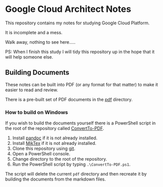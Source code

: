 # Google Cloud Architect Notes

This repository contains my notes for studying Google Cloud Platform.

It is incomplete and a mess.

Walk away, nothing to see here.....

PS: When I finish this study I will tidy this repository up in the hope that it will help someone else.

## Building Documents

These notes can be built into PDF (or any format for that matter) to make it easier to read and review.

There is a pre-built set of PDF documents in the [pdf](/pdf) directory.

### How to build on Windows

If you wish to build the documents yourself there is a PowerShell script in the root of the repository called [ConvertTo-PDF](/ConvertTo-PDF.ps1).

1. Install [pandoc](http://pandoc.org/) if it is not already installed.
1. Install [MikTex](https://miktex.org/) if it is not already installed.
1. Clone this repository using [git](https://git-scm.com/).
1. Open a PowerShell console.
1. Change directory to the root of the repository.
1. Run the PowerShell script by typing `.\ConvertTo-PDF.ps1`.

The script will delete the current `pdf` directory and then recreate it by building the documents from the markdown files.
